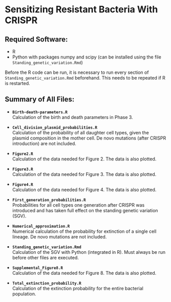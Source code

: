 # **Sensitizing Resistant Bacteria With CRISPR**

## **Required Software:**
- R
- Python with packages numpy and scipy (can be installed using the file `Standing_genetic_variation.Rmd`)

Before the R code can be run, it is necessary to run every section of `Standing_genetic_variation.Rmd` beforehand. This needs to be repeated if R is restarted.

## **Summary of All Files:**

- **`Birth-death-parameters.R`**  
  Calculation of the birth and death parameters in Phase 3.

- **`Cell_division_plasmid_probabilities.R`**  
  Calculation of the probability of all daughter cell types, given the plasmid composition in the mother cell. De novo mutations (after CRISPR introduction) are not included.

- **`Figure2.R`**  
  Calculation of the data needed for Figure 2. The data is also plotted.

- **`Figure3.R`**  
  Calculation of the data needed for Figure 3. The data is also plotted.

- **`Figure4.R`**  
  Calculation of the data needed for Figure 4. The data is also plotted.

- **`First_generation_probabilities.R`**  
  Probabilities for all cell types one generation after CRISPR was introduced and has taken full effect on the standing genetic variation (SGV).

- **`Numerical_approximation.R`**  
  Numerical calculation of the probability for extinction of a single cell lineage. De novo mutations are not included.

- **`Standing_genetic_variation.Rmd`**  
  Calculation of the SGV with Python (integrated in R). Must always be run before other files are executed.

- **`Supplemental_Figure8.R`**  
  Calculation of the data needed for Figure 8. The data is also plotted.

- **`Total_extinction_probability.R`**  
  Calculation of the extinction probability for the entire bacterial population.
